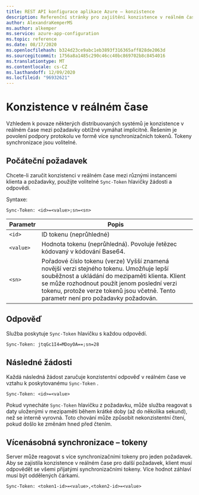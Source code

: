 ```yaml
---
title: REST API konfigurace aplikace Azure – konzistence
description: Referenční stránky pro zajištění konzistence v reálném čase pomocí konfigurace aplikace Azure REST API
author: AlexandraKemperMS
ms.author: alkemper
ms.service: azure-app-configuration
ms.topic: reference
ms.date: 08/17/2020
ms.openlocfilehash: b324d23ce9abc1eb3893f316365aff828de2063d
ms.sourcegitcommit: 1756a8a1485c290c46cc40bc869702b8c8454016
ms.translationtype: MT
ms.contentlocale: cs-CZ
ms.lasthandoff: 12/09/2020
ms.locfileid: "96932621"
---
```

# <a name="real-time-consistency"></a>Konzistence v reálném čase

Vzhledem k povaze některých distribuovaných systémů je konzistence v reálném čase mezi požadavky obtížné vymáhat implicitně. Řešením je povolení podpory protokolu ve formě více synchronizačních tokenů. Tokeny synchronizace jsou volitelné.

## <a name="initial-request"></a>Počáteční požadavek

Chcete-li zaručit konzistenci v reálném čase mezi různými instancemi klienta a požadavky, použijte volitelné `Sync-Token` hlavičky žádosti a odpovědi.

Syntaxe:

```http
Sync-Token: <id>=<value>;sn=<sn>
```

|Parametr|Popis|
|--|--|
| `<id>` | ID tokenu (neprůhledné) |
| `<value>` | Hodnota tokenu (neprůhledná). Povoluje řetězec kódovaný v kódování Base64. |
| `<sn>` | Pořadové číslo tokenu (verze) Vyšší znamená novější verzi stejného tokenu. Umožňuje lepší souběžnost a ukládání do mezipaměti klienta. Klient se může rozhodnout použít jenom poslední verzi tokenu, protože verze tokenů jsou včetně. Tento parametr není pro požadavky požadován. |

## <a name="response"></a>Odpověď

Služba poskytuje `Sync-Token` hlavičku s každou odpovědí.

```http
Sync-Token: jtqGc1I4=MDoyOA==;sn=28
```

## <a name="subsequent-requests"></a>Následné žádosti

Každá následná žádost zaručuje konzistentní odpověď v reálném čase ve vztahu k poskytovanému `Sync-Token` .

```http
Sync-Token: <id>=<value>
```

Pokud vynecháte `Sync-Token` hlavičku z požadavku, může služba reagovat s daty uloženými v mezipaměti během krátké doby (až do několika sekund), než se interně vyrovná. Toto chování může způsobit nekonzistentní čtení, pokud došlo ke změnám hned před čtením.

## <a name="multiple-sync-tokens"></a>Vícenásobná synchronizace – tokeny

Server může reagovat s více synchronizačními tokeny pro jeden požadavek. Aby se zajistila konzistence v reálném čase pro další požadavek, klient musí odpovědět se všemi přijatými synchronizačními tokeny. Více hodnot záhlaví musí být oddělených čárkami.

```http
Sync-Token: <token1-id>=<value>,<token2-id>=<value>
```
